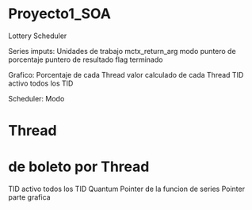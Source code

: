 # Proyecto1_SOA
Lottery Scheduler

Series imputs:
  Unidades de trabajo
  mctx_return_arg
  modo
  puntero de porcentaje
  puntero de resultado
  flag terminado

Grafico:
  Porcentaje de cada Thread
  valor calculado de cada Thread
  TID activo
  todos los TID
  
Scheduler:
  Modo
  # Thread
  # de boleto por Thread
  TID activo
  todos los TID
  Quantum
  Pointer de la funcion de series
  Pointer parte grafica

